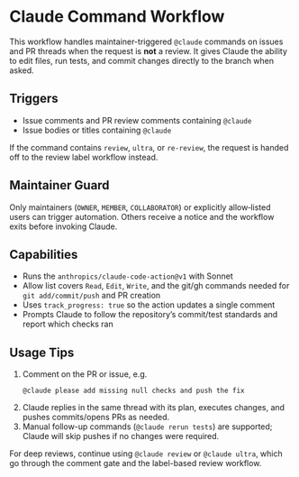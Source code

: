 # Claude Command Workflow

This workflow handles maintainer-triggered `@claude` commands on issues and PR threads when the request is **not** a review. It gives Claude the ability to edit files, run tests, and commit changes directly to the branch when asked.

## Triggers

- Issue comments and PR review comments containing `@claude`
- Issue bodies or titles containing `@claude`

If the command contains `review`, `ultra`, or `re-review`, the request is handed off to the review label workflow instead.

## Maintainer Guard

Only maintainers (`OWNER`, `MEMBER`, `COLLABORATOR`) or explicitly allow‑listed users can trigger automation. Others receive a notice and the workflow exits before invoking Claude.

## Capabilities

- Runs the `anthropics/claude-code-action@v1` with Sonnet
- Allow list covers `Read`, `Edit`, `Write`, and the git/gh commands needed for `git add/commit/push` and PR creation
- Uses `track_progress: true` so the action updates a single comment
- Prompts Claude to follow the repository’s commit/test standards and report which checks ran

## Usage Tips

1. Comment on the PR or issue, e.g.
   ```
   @claude please add missing null checks and push the fix
   ```
2. Claude replies in the same thread with its plan, executes changes, and pushes commits/opens PRs as needed.
3. Manual follow-up commands (`@claude rerun tests`) are supported; Claude will skip pushes if no changes were required.

For deep reviews, continue using `@claude review` or `@claude ultra`, which go through the comment gate and the label-based review workflow.
